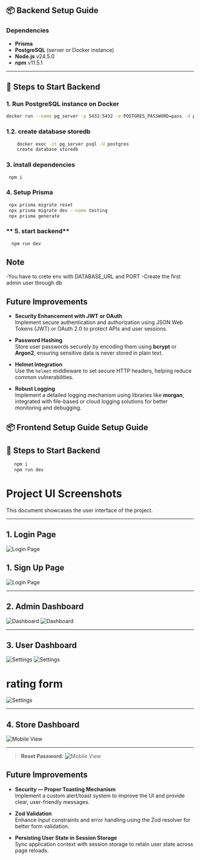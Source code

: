 
## 📦 Backend Setup Guide

### **Dependencies**
- **Prisma**
- **PostgreSQL** (server or Docker instance)
- **Node.js** v24.5.0
- **npm** v11.5.1

---

## 🚀 Steps to Start Backend

### **1. Run PostgreSQL instance on Docker**
```bash
docker run --name pg_server -p 5432:5432 -e POSTGRES_PASSWORD=pass -d postgres
```


### **1.2. create database storedb**
```bash
    docker exec -it pg_server psql -U postgres
    create database storedb
```
### **3. install dependencies**
```bash
 npm i
 ```

### **4. Setup Prisma**
```bash
 npx prisma migrate reset
 npx prisma migrate dev --name testing
 npx prisma generate
```
### ** 5. start backend**
```bash
  npm run dev
```

## Note 
  -You have to crete env with DATABASE_URL and PORT 
  -Create the first admin user through db 




## Future Improvements

- **Security Enhancement with JWT or OAuth**  
  Implement secure authentication and authorization using JSON Web Tokens (JWT) or OAuth 2.0 to protect APIs and user sessions.

- **Password Hashing**  
  Store user passwords securely by encoding them using **bcrypt** or **Argon2**, ensuring sensitive data is never stored in plain text.

- **Helmet Integration**  
  Use the `helmet` middleware to set secure HTTP headers, helping reduce common vulnerabilities.

- **Robust Logging**  
  Implement a detailed logging mechanism using libraries like **morgan**, integrated with file-based or cloud logging solutions for better monitoring and debugging.



## 📦 Frontend Setup Guide Setup Guide
## 🚀 Steps to Start Backend
```bash
   npm i
   npm run dev
```


# Project UI Screenshots

This document showcases the user interface of the project.

---

## 1. Login Page
![Login Page](./screenshots/login.png)

## 1. Sign Up Page
![Login Page](./screenshots/signup.png)

---

## 2. Admin Dashboard
![Dashboard](./screenshots/Admindash1.png)
![Dashboard](./screenshots/Admindash2.png)


---

## 3. User Dashboard
![Settings](./screenshots/Userdash1.png)
![Settings](./screenshots/Userdash2.png)
# rating form
![Settings](./screenshots/Addrating.png)



---

## 4. Store Dashboard
![Mobile View](./screenshots/Storedash1.png)


---

> **Reset Password:** 
![Mobile View](./screenshots/Resetpass.png)



## Future Improvements

- **Security — Proper Toasting Mechanism**  
  Implement a custom alert/toast system to improve the UI and provide clear, user-friendly messages.

- **Zod Validation**  
  Enhance input constraints and error handling using the Zod resolver for better form validation.

- **Persisting User State in Session Storage**  
  Sync application context with session storage to retain user state across page reloads.


